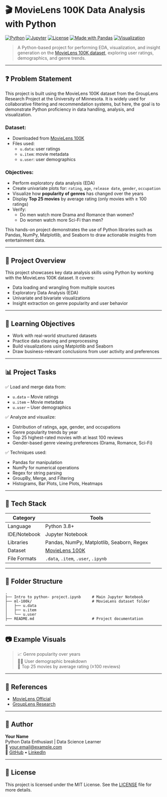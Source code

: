 # 🎬 MovieLens 100K Data Analysis with Python

[![Python](https://img.shields.io/badge/Python-3.8%2B-blue?logo=python)](https://www.python.org/)
[![Jupyter](https://img.shields.io/badge/Jupyter-Notebook-orange?logo=jupyter)](https://jupyter.org/)
[![License](https://img.shields.io/badge/license-MIT-green)](LICENSE)
[![Made with Pandas](https://img.shields.io/badge/Made%20with-Pandas-150458?logo=pandas)](https://pandas.pydata.org/)
[![Visualization](https://img.shields.io/badge/Visualization-Matplotlib%20%7C%20Seaborn-0099CC)](#)

> A Python-based project for performing EDA, visualization, and insight generation on the [MovieLens 100K dataset](https://grouplens.org/datasets/movielens/100k/), exploring user ratings, demographics, and genre trends.

---


## ❓ Problem Statement

This project is built using the MovieLens 100K dataset from the GroupLens Research Project at the University of Minnesota. It is widely used for collaborative filtering and recommendation systems, but here, the goal is to demonstrate Python proficiency in data handling, analysis, and visualization.

### Dataset:
- Downloaded from [MovieLens 100K](https://grouplens.org/datasets/movielens/100k/)
- Files used:
  - `u.data`: user ratings
  - `u.item`: movie metadata
  - `u.user`: user demographics

### Objectives:
- Perform exploratory data analysis (EDA)
- Create univariate plots for: `rating`, `age`, `release date`, `gender`, `occupation`
- Visualize how **popularity of genres** has changed over the years
- Display **Top 25 movies** by average rating (only movies with ≥ 100 ratings)
- Verify:
  - Do men watch more Drama and Romance than women?
  - Do women watch more Sci-Fi than men?

This hands-on project demonstrates the use of Python libraries such as Pandas, NumPy, Matplotlib, and Seaborn to draw actionable insights from entertainment data.


---

## 📌 Project Overview

This project showcases key data analysis skills using Python by working with the MovieLens 100K dataset. It covers:

- Data loading and wrangling from multiple sources
- Exploratory Data Analysis (EDA)
- Univariate and bivariate visualizations
- Insight extraction on genre popularity and user behavior

---

## 🧠 Learning Objectives

- Work with real-world structured datasets
- Practice data cleaning and preprocessing
- Build visualizations using Matplotlib and Seaborn
- Draw business-relevant conclusions from user activity and preferences

---

## 📊 Project Tasks

✅ Load and merge data from:
- `u.data` – Movie ratings
- `u.item` – Movie metadata
- `u.user` – User demographics

✅ Analyze and visualize:
- Distribution of ratings, age, gender, and occupations
- Genre popularity trends by year
- Top 25 highest-rated movies with at least 100 reviews
- Gender-based genre viewing preferences (Drama, Romance, Sci-Fi)

✅ Techniques used:
- Pandas for manipulation
- NumPy for numerical operations
- Regex for string parsing
- GroupBy, Merge, and Filtering
- Histograms, Bar Plots, Line Plots, Heatmaps

---

## 🧰 Tech Stack

| Category        | Tools |
|----------------|-------|
| Language        | Python 3.8+ |
| IDE/Notebook    | Jupyter Notebook |
| Libraries       | Pandas, NumPy, Matplotlib, Seaborn, Regex |
| Dataset         | [MovieLens 100K](https://grouplens.org/datasets/movielens/100k/) |
| File Formats    | `.data`, `.item`, `.user`, `.ipynb` |

---

## 📁 Folder Structure

```
.
├── Intro to python- project.ipynb     # Main Jupyter Notebook
├── ml-100k/                           # MovieLens dataset folder
│   ├── u.data
│   ├── u.item
│   └── u.user
├── README.md                          # Project documentation
```

---

## 📷 Example Visuals

> 📈 Genre popularity over years  
> 🧑‍💼 User demographic breakdown  
> 🎥 Top 25 movies by average rating (≥100 reviews)

---

## 📌 References

- [MovieLens Official](https://movielens.org/)
- [GroupLens Research](https://grouplens.org/)

---

## 👤 Author

**Your Name**  
Python Data Enthusiast | Data Science Learner  
📧 [your.email@example.com](mailto:your.email@example.com)  
🔗 [GitHub](https://github.com/yourusername) • [LinkedIn](https://linkedin.com/in/yourusername)

---

## 📝 License

This project is licensed under the MIT License. See the [LICENSE](LICENSE) file for more details.
